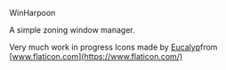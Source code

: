 WinHarpoon

A simple zoning window manager.

Very much work in progress
Icons made by [Eucalyp](https://www.flaticon.com/authors/eucalyp)from [www.flaticon.com](https://www.flaticon.com/)

